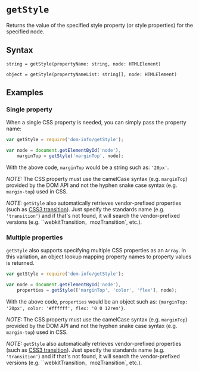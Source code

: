 # `getStyle`

Returns the value of the specified style property (or style properties) for the specified node.

## Syntax

`string = getStyle(propertyName: string, node: HTMLElement)`

`object = getStyle(propertyNameList: string[], node: HTMLElement)`

## Examples

### Single property

When a single CSS property is needed, you can simply pass the property name:

```js
var getStyle = require('dom-info/getStyle');

var node = document.getElementById('node'),
    marginTop = getStyle('marginTop', node);
```

With the above code, `marginTop` would be a string such as: `'20px'`.

_NOTE:_ The CSS property must use the camelCase syntax (e.g. `marginTop`) provided by the DOM API and not the hyphen snake case syntax (e.g. `margin-top`) used in CSS.

_NOTE:_ `getStyle` also automatically retrieves vendor-prefixed properties (such as [CSS3 transition](https://developer.mozilla.org/en-US/docs/Web/CSS/CSS_Transitions/Using_CSS_transitions)). Just specify the standards name (e.g. `'transition'`) and if that's not found, it will search the vendor-prefixed versions (e.g. ``webkitTransition`, `mozTransition`, etc.).

### Multiple properties

`getStyle` also supports specifying multiple CSS properties as an `Array`. In this variation, an object lookup mapping property names to property values is returned.

```js
var getStyle = require('dom-info/getStyle');

var node = document.getElementById('node'),
    properties = getStyle(['marginTop', 'color', 'flex'], node);
```

With the above code, `properties` would be an object such as: `{marginTop: '20px', color: '#ffffff', flex: '0 0 12rem'}`.

_NOTE:_ The CSS property must use the camelCase syntax (e.g. `marginTop`) provided by the DOM API and not the hyphen snake case syntax (e.g. `margin-top`) used in CSS.

_NOTE:_ `getStyle` also automatically retrieves vendor-prefixed properties (such as [CSS3 transition](https://developer.mozilla.org/en-US/docs/Web/CSS/CSS_Transitions/Using_CSS_transitions)). Just specify the standards name (e.g. `'transition'`) and if that's not found, it will search the vendor-prefixed versions (e.g. ``webkitTransition`, `mozTransition`, etc.).
